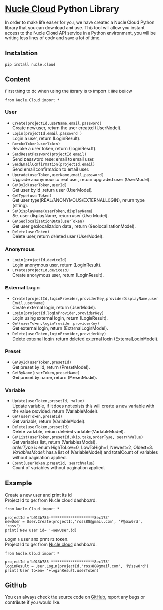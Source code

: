 # [Nucle Cloud](https://nucle.cloud) Python Library

In order to make life easier for you, we have created a Nucle Cloud Python library that you can download and use.
This tool will allow you instant access to the Nucle Cloud API service in a Python environment, you will be writing less lines of code and save a lot of time.

 
## Instalation 

`pip install nucle.cloud`


## Content
First thing to do when using the library is to import it like bellow

`from Nucle.Cloud import *`

### User
- `Create(projectId,userName,email,password)`  
Create new user, return the user created (UserModel).  
-  `Login(projectId,email,password )`  
Login a user, return (LoginResult).  
- `RevokeToken(userToken)`  
 Revoke a user token, return  (LoginResult).  
- `SendResetPassword(projectId,email)`    
Send password reset email to email user.  
- `SendEmailConfirmation(projectId,email)`  
Send email confirmation to email user.  
- `Upgrade(userToken,userName,email,password)`  
Upgrade anonymous to real user, return upgraded user  (UserModel).  
- `GetById(userToken,userId)`  
Get user by id ,return user  (UserModel).  
- `GetType(userToken)`  
Get user type(REAL/ANONYMOUS/EXTERNALLOGIN), return type (string).  
- `SetDisplayName(userToken,displayName)`  
Set user displayName, return user  (UserModel).  
- `GetGeolocalizationData(userToken)`  
Get user geolocalization data , return (GeolocalizationModel).  
 - `Delete(userToken)`  
Delete user, return deleted user  (UserModel).  
 

### Anonymous 

    

 - `Login(projectId,deviceId)`  
Login anonymous user, return (LoginResult).  
 - `Create(projectId,deviceId)`  
Create anonymous user, return (LoginResult).  
### External Login

   
- `Create(projectId,loginProvider,providerKey,providerDisplayName,userEmail,userName)`  
Create external login, return (UserModel).   
- `Login(projectId,loginProvider,providerKey)`  
Login using external login, return (LoginResult).  
- `Get(userToken,loginProvider,providerKey)`  
Get external login, return (ExternalLoginModel).  
- `Delete(userToken,loginProvider,providerKey)`  
Delete external login, return deleted external login (ExternalLoginModel).  

### Preset
 - `GetById(userToken,presetId)`  
Get preset by id, return (PresetModel).  
 - `GetByName(userToken,presetName)`  
Get preset by name, return (PresetModel).  

### Variable

- `Update(userToken,presetId, value)`  
 Update variable, if it does not exists this will create a new variable with the value provided, return (VariableModel).  
- `Get(userToken,presetId)`  
 Get variable, return (VariableModel).   
- `Delete(userToken,presetId)`  
Delete variable, return deleted variable (VariableModel).  
- `GetList(userToken,presetId,skip,take,orderType, searchValue)`  
 Get variables list, return (VariablesModel).  
 *orderType* is enum  HighToLow=0, LowToHigh=1, Newest=2, Oldest=3.  
 *VariablesModel:* has a list of  (VariableModel) and totalCount of variables without pagination applied.  
- `Count(userToken,presetId, searchValue)`  
Count of variables without pagination applied.  

## Example

Create a new user and print its id.   
Project Id to get from [Nucle.cloud](https://nucle.cloud) dashboard.   
```
from Nucle.Cloud import *

projectId ='b943b785-********************8ec173'
newUser = User.Create(projectId,'ross88@gmail.com', 'P@ssw0rd', 'ross')
print('New user id= '+newUser.id)
```

Login a user and print its token.  
Project Id to get from [Nucle.cloud](https://nucle.cloud) dashboard.   
```
from Nucle.Cloud import *

projectId ='b943b785-********************8ec173'
loginResult = User.Login(projectId,'ross88@gmail.com', 'P@ssw0rd')
print('User token= '+loginResult.userToken)
```

## GitHub 

You can always check the source code on [GitHub](https://github.com/nuclecloud/python), report any bugs or contribute if you would like.

